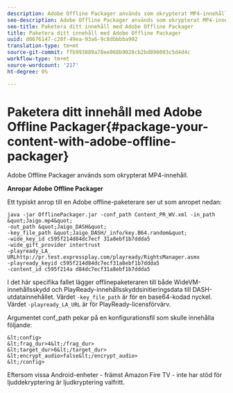 ```yaml
---
description: Adobe Offline Packager används som okrypterat MP4-innehåll.
seo-description: Adobe Offline Packager används som okrypterat MP4-innehåll.
seo-title: Paketera ditt innehåll med Adobe Offline Packager
title: Paketera ditt innehåll med Adobe Offline Packager
uuid: d0676147-c20f-49ea-93a6-9c8dbbbba992
translation-type: tm+mt
source-git-commit: ffb993889a78ee068b9028cb2bd896003c5d4d4c
workflow-type: tm+mt
source-wordcount: '217'
ht-degree: 0%

---
```



# Paketera ditt innehåll med Adobe Offline Packager{#package-your-content-with-adobe-offline-packager}

Adobe Offline Packager används som okrypterat MP4-innehåll.

**Anropar Adobe Offline Packager**

Ett typiskt anrop till en Adobe offline-paketerare ser ut som anropet nedan:

    java -jar OfflinePackager.jar -conf_path Content_PR_WV.xml -in_path &quot;Jaigo.mp4&quot;
    -out_path &quot;Jaigo_DASH&quot;
    -key_file_path &quot;Jaigo_DASH/_info/key.B64.random&quot;
    -wide_key_id c595f214d84dc7ecf 31a8ebf1b7ddda5
    -wide_gift_provider intertrust
    -playready_LA_
    URLhttp://pr.test.expressplay.com/playready/RightsManager.asmx
    -playready_keyid c595f214d84dc7ecf31a8ebf1b7ddda5
    -content_id c595f214a d84dc7ecf31a8ebf1b7ddda5

I det här specifika fallet lägger offlinepaketeraren till både WideVM-innehållsskydd och PlayReady-innehållsskyddsinitieringsdata till DASH-utdatainnehållet. Värdet `-key_file_path` är för en base64-kodad nyckel. Värdet `-playready_LA_URL` är för PlayReady-licensförvärv.

Argumentet conf_path pekar på en konfigurationsfil som skulle innehålla följande:

    &lt;config>
    &lt;frag_dur>4&lt;/frag_dur>
    &lt;target_dur>6&lt;/target_dur>
    &lt;encrypt_audio>false&lt;/encrypt_audio>
    &lt;/config>

Eftersom vissa Android-enheter - främst Amazon Fire TV - inte har stöd för ljuddekryptering är ljudkryptering valfritt.
